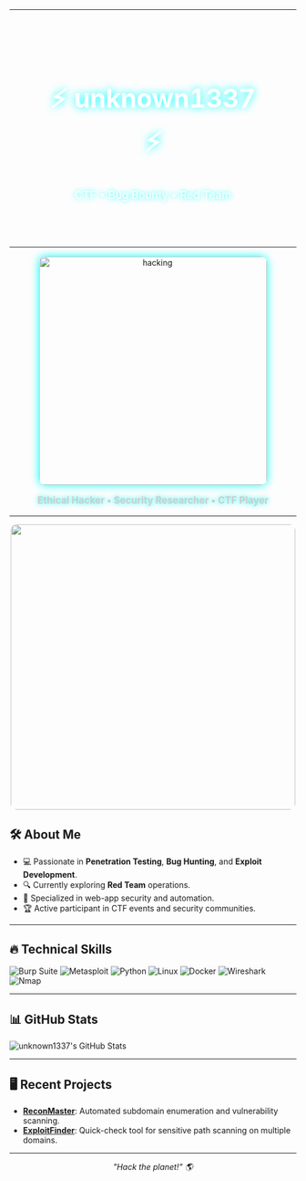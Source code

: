 <table width="100%">
<tr>
<td align="center" background="https://wallpapercave.com/wp/wp12578536.jpg" style="padding: 60px;">
  <h2 style="color: white; text-shadow: 0 0 15px #00ffff; font-size: 2.8em;">⚡ unknown1337 ⚡</h2>
  <p style="color: white; font-size: 1.2em; text-shadow: 0 0 10px #0ff;">CTF • Bug Bounty • Red Team</p>
</td>
</tr>
</table>

<p align="center">
    <img src="assets/cyber-security.gif" alt="hacking" width="400" style="border-radius: 10px; box-shadow: 0 0 15px #00ffff;" />
</p>

<p align="center" style="font-size: 1.2em; font-weight: bold; color: #ccc; text-shadow: 0 0 10px #0ff;">
  Ethical Hacker • Security Researcher • CTF Player
</p>

<hr/>

<p align="center">
  <img src="https://media3.giphy.com/media/v1.Y2lkPTc5MGI3NjExd3h6a3k0YzFpcXQ2ZWxmMDdiYjk0NzFnN28wOG96NjV5M285azUwNiZlcD12MV9pbnRlcm5hbF9naWZfYnlfaWQmY3Q9Zw/6OrCT1jVbonHG/giphy.gif" width="500" style="border-radius: 10px;" />
</p>

## 🛠️ About Me

- 💻 Passionate in **Penetration Testing**, **Bug Hunting**, and **Exploit Development**.
- 🔍 Currently exploring **Red Team** operations.
- 🎯 Specialized in web-app security and automation.
- 🏆 Active participant in CTF events and security communities.

---

## 🔥 Technical Skills

![Burp Suite](https://img.shields.io/badge/-Burp%20Suite-FF7139?style=flat&logo=portswigger&logoColor=white)
![Metasploit](https://img.shields.io/badge/-Metasploit-blue?style=flat&logo=Metasploit&logoColor=white)
![Python](https://img.shields.io/badge/-Python-3776AB?style=flat&logo=Python&logoColor=white)
![Linux](https://img.shields.io/badge/-Linux-FCC624?style=flat&logo=Linux&logoColor=black)
![Docker](https://img.shields.io/badge/-Docker-2496ED?style=flat&logo=Docker&logoColor=white)
![Wireshark](https://img.shields.io/badge/-Wireshark-1679A7?style=flat&logo=Wireshark&logoColor=white)
![Nmap](https://img.shields.io/badge/-Nmap-4A154B?style=flat&logo=Nmap&logoColor=white)

---

## 📊 GitHub Stats

![unknown1337's GitHub Stats](https://github-readme-stats.vercel.app/api?username=unknown1337&show_icons=true&theme=radical)

---

## 🖥️ Recent Projects

- [**ReconMaster**](#): Automated subdomain enumeration and vulnerability scanning.
- [**ExploitFinder**](#): Quick-check tool for sensitive path scanning on multiple domains.

---

<p align="center">
   <i>"Hack the planet!" 🌎</i>
</p>

